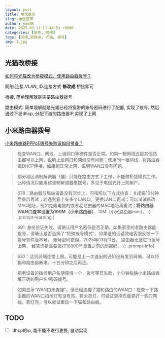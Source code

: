 ```yaml
---
layout: post
title: 电信宽带
slug: 电信宽带
author: ymkNK
date: 2025-03-11 11:44:51 +0800
categories: [装修, 网络]
tags: [网络,软路由, 光猫, 拨号]
img: 1.jpg
---
```



## 光猫改桥接
[如何将光猫改为桥接模式，使用路由器拨号？](https://www.bilibili.com/video/BV17J411z7RQ/?spm_id_from=333.880.my_history.page.click&vd_source=31e016075d5dc418e05dd62618989320)

网络.连接.VLAN_ID.连接方式 **修改成** 桥接即可

桥接, 简单理解就是需要路由器拨号

路由模式: 简单理解就是光猫已经将宽带的账号密码进行了配置, 实现了拨号. 然后通过下发dhcp, 分配下游的路由器IP,实现了上网


## 小米路由器拨号

[小米路由器PPPoE拨号失败该如何排查？](https://mp.weixin.qq.com/s/urA9aO8_SZ_zmFPZhW5QnQ)

> 检查WAN口、网线、上级网口等硬件是否正常。如果一根网线连接其他路由器可以上网，说明上级网口和网线没有问题；使用同一根网线，将路由器做DHCP连接，如果能正常上网，说明WAN口没有问题。

> 部分地区调制解调器（猫）只能在路由方式下工作，不能做桥接模式工作。此种情况只能用该调制解调器来拨号，多见于电信光纤上网用户。

> 678：路由器与局端设备没有同步上。可按照以下方式排查：关闭猫10分钟后重启再试；若遇到猫上有多个LAN口，更换LAN口再试；可以试试修改MAC地址，例如克隆电脑的或者老路由器的MAC地址再重试；**将路由器WAN口速率设置为100M（小米路由器）**、10M（小米路由器mini）。
{: .prompt-warning }

> 691: 身份验证失败。请确认用户名密码是否正确。如果家里的老路由器能拨号，请确认是否选择了“特殊拨号模式”，如果是的话请致电客服反馈一下拨号软件版本号。
> 账号密码错误，2025年03月11日， 路由器无法进行拨号上网， 经查询是需要拨打10000号重置之前的弱密码。
{: .prompt-info}

> 633：达到局端连接上限。可能是上一次退出的通知没有发到局端。可以将猫和路由器断电，十五分钟之后再连。

> 把老设备的拨号用户名随便填一个，拨号等其失败，十分钟后换小米路由器填正确的用户名/密码拨号。

> 如果显示“WAN口未连接”，但已经连接了猫和路由的WAN口：检查一下路由器的WAN口指示灯有没有亮，若未亮灯，可尝试更换质量更好一些的网线。若灯亮，可以尝试重启一下猫和路由器。

## TODO
- [ ] dhcp的ip, 能不能不进行更换, 自动实现
